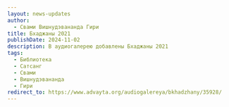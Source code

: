 ```yaml
---
layout: news-updates
author:
  - Свами Вишнудэвананда Гири
title: Бхаджаны 2021
publishDate: 2024-11-02
description: В аудиогалерею добавлены Бхаджаны 2021
tags:
  - Библиотека
  - Сатсанг
  - Свами
  - Вишнудэвананда
  - Гири
redirect_to: https://www.advayta.org/audiogalereya/bkhadzhany/35928/
---
```


<script>
  // window.location.href = "https://www.advayta.org/audiogalereya/bkhadzhany/35928/";
</script>
